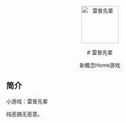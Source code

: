 <p align="center">
  <a href="https://xiaohuang257.github.io/RapeSenpai/index.html"><img src="https://github.com/Xiaohuang257/RapeSenpai/blob/main/static/image/ClickBefore.png?raw=true" width="100" height="100" alt="雷普先辈"></a>
</p>
<div align="center">
  # 雷普先辈
  
  新概念Home游戏  
</div>

## 简介
小游戏：雷普先辈

纯恶搞无恶意。
